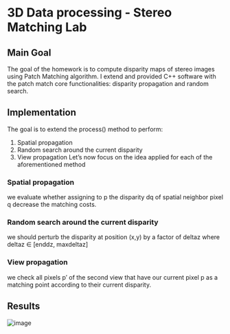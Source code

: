 # 3D Data processing - Stereo Matching Lab
## Main Goal
The goal of the homework is to compute disparity maps of stereo images using Patch Matching algorithm.
I extend and provided C++ software with the patch match core functionalities: disparity propagation and
random search.

## Implementation
The goal is to extend the process() method to perform:
1. Spatial propagation
2. Random search around the current disparity
3. View propagation
Let’s now focus on the idea applied for each of the aforementioned method

### Spatial propagation
we evaluate whether assigning to p the disparity dq of spatial neighbor pixel q decrease the matching costs.

### Random search around the current disparity
we should perturb the disparity at position (x,y) by a factor of deltaz where deltaz ∈ [enddz, maxdeltaz]

### View propagation
we check all pixels p′ of the second view that have our current pixel p as a matching point according to their current disparity.


## Results
![image](https://user-images.githubusercontent.com/62805357/177941158-43412bab-1f79-496a-a7fb-279d6e71d304.png)
